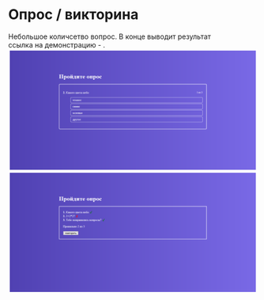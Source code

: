 # Опрос / викторина
Небольшое количсетво вопрос. В конце выводит результат
<br>
ссылка на демонстрацию - .
![Alt text](https://raw.githubusercontent.com/lKolabrodl/ReactJS-Examples/master/Quiz/Screenshot_1.png)
![Alt text](https://raw.githubusercontent.com/lKolabrodl/ReactJS-Examples/master/Quiz/Screenshot_2.png)
